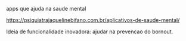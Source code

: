 apps que ajuda na saude mental 

https://psiquiatrajaquelinebifano.com.br/aplicativos-de-saude-mental/



Ideia de funcionalidade inovadora: ajudar na prevencao do bornout.
